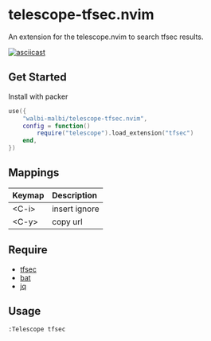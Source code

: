 # telescope-tfsec.nvim

An extension for the telescope.nvim to search tfsec results.

[![asciicast](https://asciinema.org/a/554154.svg)](https://asciinema.org/a/554154)

## Get Started

Install with packer

```lua
use({
	"walbi-malbi/telescope-tfsec.nvim",
	config = function()
		require("telescope").load_extension("tfsec")
	end,
})
```

## Mappings

|Keymap|Description|
|:-|:-|
|\<C-i\>| insert ignore|
|\<C-y\>| copy url |

## Require

- [tfsec](https://github.com/aquasecurity/tfsec)
- [bat](https://github.com/sharkdp/bat)
- [jq](https://stedolan.github.io/jq)

## Usage

```
:Telescope tfsec
```
